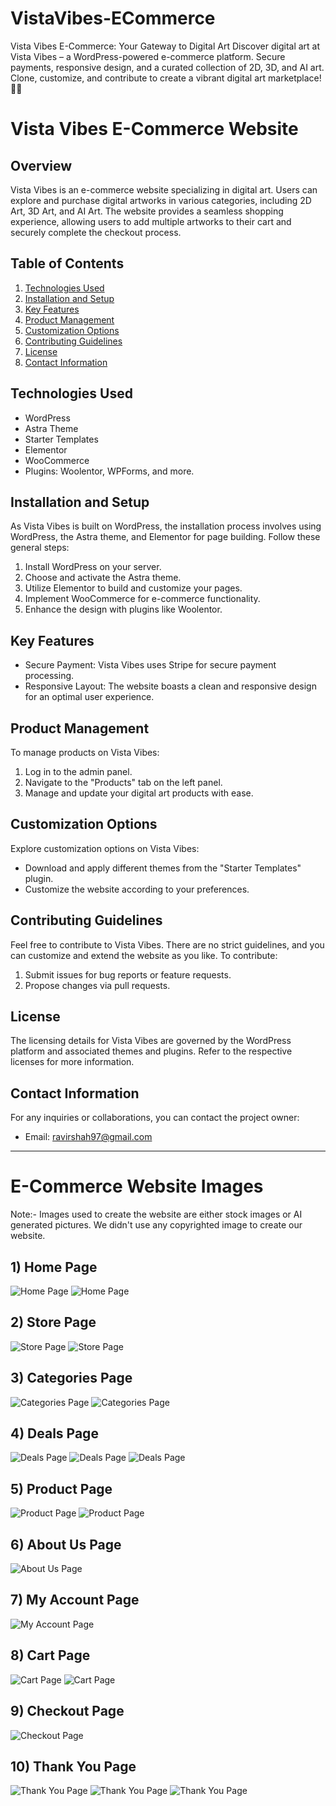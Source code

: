 # VistaVibes-ECommerce
Vista Vibes E-Commerce: Your Gateway to Digital Art  Discover digital art at Vista Vibes – a WordPress-powered e-commerce platform. Secure payments, responsive design, and a curated collection of 2D, 3D, and AI art. Clone, customize, and contribute to create a vibrant digital art marketplace! 🎨✨


# Vista Vibes E-Commerce Website

## Overview

Vista Vibes is an e-commerce website specializing in digital art. Users can explore and purchase digital artworks in various categories, including 2D Art, 3D Art, and AI Art. The website provides a seamless shopping experience, allowing users to add multiple artworks to their cart and securely complete the checkout process.

## Table of Contents

1. [Technologies Used](#technologies-used)
2. [Installation and Setup](#installation-and-setup)
3. [Key Features](#key-features)
4. [Product Management](#product-management)
5. [Customization Options](#customization-options)
6. [Contributing Guidelines](#contributing-guidelines)
7. [License](#license)
8. [Contact Information](#contact-information)

## Technologies Used

- WordPress
- Astra Theme
- Starter Templates
- Elementor
- WooCommerce
- Plugins: Woolentor, WPForms, and more.

## Installation and Setup

As Vista Vibes is built on WordPress, the installation process involves using WordPress, the Astra theme, and Elementor for page building. Follow these general steps:

1. Install WordPress on your server.
2. Choose and activate the Astra theme.
3. Utilize Elementor to build and customize your pages.
4. Implement WooCommerce for e-commerce functionality.
5. Enhance the design with plugins like Woolentor.

## Key Features

- Secure Payment: Vista Vibes uses Stripe for secure payment processing.
- Responsive Layout: The website boasts a clean and responsive design for an optimal user experience.

## Product Management

To manage products on Vista Vibes:

1. Log in to the admin panel.
2. Navigate to the "Products" tab on the left panel.
3. Manage and update your digital art products with ease.

## Customization Options

Explore customization options on Vista Vibes:

- Download and apply different themes from the "Starter Templates" plugin.
- Customize the website according to your preferences.

## Contributing Guidelines

Feel free to contribute to Vista Vibes. There are no strict guidelines, and you can customize and extend the website as you like. To contribute:

1. Submit issues for bug reports or feature requests.
2. Propose changes via pull requests.

## License

The licensing details for Vista Vibes are governed by the WordPress platform and associated themes and plugins. Refer to the respective licenses for more information.

## Contact Information

For any inquiries or collaborations, you can contact the project owner:
- Email: ravirshah97@gmail.com

---

# E-Commerce Website Images
Note:- Images used to create the website are either stock images or AI generated pictures. We didn't use any copyrighted image to create our website.

## 1) Home Page

![Home Page](https://vistavibes.in/wp-content/uploads/2023/12/Home-Page-1.png)
![Home Page](https://vistavibes.in/wp-content/uploads/2023/12/Home-Page-2.png)

## 2) Store Page

![Store Page](https://vistavibes.in/wp-content/uploads/2023/12/Store-1.png)
![Store Page](https://vistavibes.in/wp-content/uploads/2023/12/Store-2.png)

## 3) Categories Page

![Categories Page](https://vistavibes.in/wp-content/uploads/2023/12/Categories-1.png)
![Categories Page](https://vistavibes.in/wp-content/uploads/2023/12/Categories-2.png)

## 4) Deals Page

![Deals Page](https://vistavibes.in/wp-content/uploads/2023/12/Deals.png)
![Deals Page](https://vistavibes.in/wp-content/uploads/2023/12/Deals-1.png)
![Deals Page](https://vistavibes.in/wp-content/uploads/2023/12/Deals-2.png)

## 5) Product Page

![Product Page](https://vistavibes.in/wp-content/uploads/2023/12/Product-Page-1.png)
![Product Page](https://vistavibes.in/wp-content/uploads/2023/12/Product-Page-2.png)

## 6) About Us Page

![About Us Page](https://vistavibes.in/wp-content/uploads/2023/12/About-Us.png)

## 7) My Account Page

![My Account Page](https://vistavibes.in/wp-content/uploads/2023/12/My-Account.png)

## 8) Cart Page

![Cart Page](https://vistavibes.in/wp-content/uploads/2023/12/Cart-1.png)
![Cart Page](https://vistavibes.in/wp-content/uploads/2023/12/Cart-2.png)

## 9) Checkout Page

![Checkout Page](https://vistavibes.in/wp-content/uploads/2023/12/Checkout.png)

## 10) Thank You Page

![Thank You Page](https://vistavibes.in/wp-content/uploads/2023/12/Thank-You-Page-1.png)
![Thank You Page](https://vistavibes.in/wp-content/uploads/2023/12/Thank-You-Page-2.png)
![Thank You Page](https://vistavibes.in/wp-content/uploads/2023/12/Thank-You-Page-3.png)


